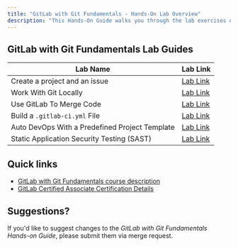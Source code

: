 ```yaml
---
title: "GitLab with Git Fundamentals - Hands-On Lab Overview"
description: "This Hands-On Guide walks you through the lab exercises used in the GitLab with Git Fundamentals course."
---
```


## GitLab with Git Fundamentals Lab Guides

| Lab Name |  Lab Link |
|-----------|------------|
| Create a project and an issue | [Lab Link](/handbook/customer-success/professional-services-engineering/education-services/ilt-labs/gitbasicshandsonlab1/) |
| Work With Git Locally |  [Lab Link](/handbook/customer-success/professional-services-engineering/education-services/ilt-labs/gitbasicshandsonlab2/) |
| Use GitLab To Merge Code | [Lab Link](/handbook/customer-success/professional-services-engineering/education-services/ilt-labs/gitbasicshandsonlab3/) |
| Build a `.gitlab-ci.yml` File | [Lab Link](/handbook/customer-success/professional-services-engineering/education-services/ilt-labs/gitbasicshandsonlab4/) |
| Auto DevOps With a Predefined Project Template | [Lab Link](/handbook/customer-success/professional-services-engineering/education-services/ilt-labs/gitbasicshandsonlab5/) |
| Static Application Security Testing (SAST) | [Lab Link](/handbook/customer-success/professional-services-engineering/education-services/ilt-labs/gitbasicshandsonlab6/) |

## Quick links

* [GitLab with Git Fundamentals course description](https://university.gitlab.com/pages/gitlab-fundamentals-training)
* [GitLab Certified Associate Certification Details](https://about.gitlab.com/services/education/gitlab-certified-associate/)

## Suggestions?

If you'd like to suggest changes to the *GitLab with Git Fundamentals Hands-on Guide*, please submit them via merge request.
